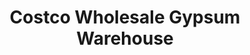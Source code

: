 ---
title: "Costco Wholesale Gypsum Warehouse"
url: /gypsum/costco-wholesale-gypsum-warehouse/
shop: wholesale
---